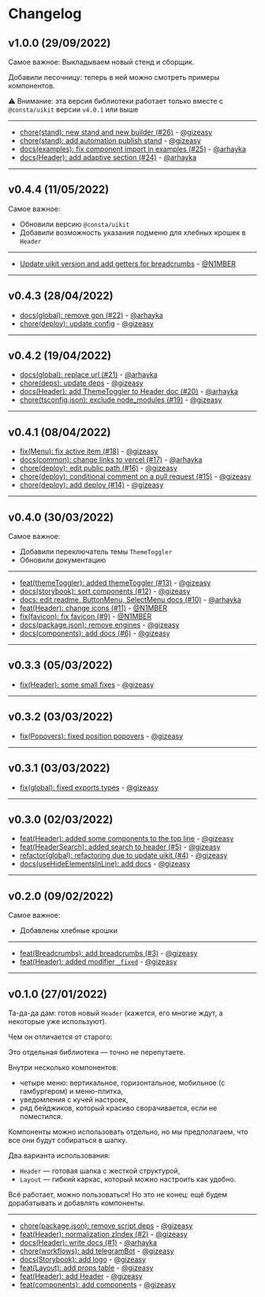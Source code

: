 # Changelog

## v1.0.0 (29/09/2022)
Самое важное:
Выкладываем новый стенд и сборщик.

Добавили песочницу: теперь в ней можно смотреть примеры компонентов.

⚠️ Внимание: эта версия библиотеки работает только вместе с `@consta/uikit` версии `v4.0.1` или выше


---

- [chore(stand): new stand and new builder (#26)](https://github.com/consta-design-system/header/commit/3f83319f79a9cbf4782534a763afa5cc0b7ba667) - [@gizeasy](https://github.com/gizeasy)
- [chore(stand): add automation publish stand](https://github.com/consta-design-system/header/commit/98bce4374d13e09fa7ca1da99134c0d53c45e28f) - [@gizeasy](https://github.com/gizeasy)
- [docs(examples): fix component import in  examples (#25)](https://github.com/consta-design-system/header/commit/7f458b32a23b5e449cfe01b3ebbffcf0207e3218) - [@arhayka](https://github.com/arhayka)
- [docs(Header): add adaptive section (#24)](https://github.com/consta-design-system/header/commit/e82391775098040cba79aad8eeb770b568d5f323) - [@arhayka](https://github.com/arhayka)

--------------------

## v0.4.4 (11/05/2022)
Самое важное:
- Обновили версию `@consta/uikit`
- Добавили возможность указания подменю для хлебных крошек в `Header`
---


- [Update uikit version and add getters for breadcrumbs](https://github.com/consta-design-system/header/commit/c6a38da18c5c1e3d9856701504219680eaa0d7d6) - [@N1MBER](https://github.com/N1MBER)

--------------------

## v0.4.3 (28/04/2022)
- [docs(global): remove gpn (#22)](https://github.com/consta-design-system/header/commit/5ad703cfdce1f92fe278a5969fb9f07f2f0b3029) - [@arhayka](https://github.com/arhayka)
- [chore(deploy): update config](https://github.com/consta-design-system/header/commit/f8cdd9602540f256582c82ef5243350a9cc4050b) - [@gizeasy](https://github.com/gizeasy)

--------------------

## v0.4.2 (19/04/2022)
- [docs(global): replace url (#21)](https://github.com/consta-design-system/header/commit/cd1dad8fd8c364515ce8cc316b5606ab671abd00) - [@arhayka](https://github.com/arhayka)
- [chore(deps): update deps](https://github.com/consta-design-system/header/commit/3ac0e73b9e806d7f44ca29c6163fe6658ec1135e) - [@gizeasy](https://github.com/gizeasy)
- [docs(Header): add ThemeToggler to Header doc (#20)](https://github.com/consta-design-system/header/commit/97a943d098b9e6dc9b3cb7f8732939069f01ff2e) - [@arhayka](https://github.com/arhayka)
- [chore(tsconfig.json): exclude node_modules (#19)](https://github.com/consta-design-system/header/commit/35c4c06c2da4cf830bf22728a1c8a9dbf6b730a7) - [@gizeasy](https://github.com/gizeasy)

--------------------

## v0.4.1 (08/04/2022)
- [fix(Menu): fix active item (#18)](https://github.com/consta-design-system/header/commit/201b6764f8bc9308d475e2b0aa73b0a052da500e) - [@gizeasy](https://github.com/gizeasy)
- [docs(common): change links to vercel (#17)](https://github.com/consta-design-system/header/commit/bc807231aa619515b4ece9e985c1be48e677a7f2) - [@arhayka](https://github.com/arhayka)
- [chore(deploy): edit public path (#16)](https://github.com/consta-design-system/header/commit/d6ecb74163a70e3f12716f2f3ea4fdaa83985e74) - [@gizeasy](https://github.com/gizeasy)
- [chore(deploy): conditional comment on a pull request (#15)](https://github.com/consta-design-system/header/commit/d16e287d8db457909810d8467a7353d920bac595) - [@gizeasy](https://github.com/gizeasy)
- [chore(deploy): add deploy (#14)](https://github.com/consta-design-system/header/commit/1b363fa4a6d4a7659211098574d063bc1338e8ed) - [@gizeasy](https://github.com/gizeasy)

--------------------

## v0.4.0 (30/03/2022)
Самое важное:
- Добавили переключатель темы `ThemeToggler`
- Обновили документацию

---

- [feat(themeToggler): added themeToggler (#13)](https://github.com/consta-design-system/header/commit/05a376e9ba700b666c2afb0b4c29613996092c96) - [@gizeasy](https://github.com/gizeasy)
- [docs(storybook): sort components (#12)](https://github.com/consta-design-system/header/commit/15525da0177ea2796e7a4367c07c4f2b431ed8ab) - [@gizeasy](https://github.com/gizeasy)
- [docs: edit readme, ButtonMenu, SelectMenu docs (#10)](https://github.com/consta-design-system/header/commit/ef894c41ff0e50d4019359229fb3041b45adf9df) - [@arhayka](https://github.com/arhayka)
- [feat(Header): change icons (#11)](https://github.com/consta-design-system/header/commit/7178b8d6dee0d678c60f3d97d609f4232cbafcec) - [@N1MBER](https://github.com/N1MBER)
- [fix(favicon): fix favicon (#9)](https://github.com/consta-design-system/header/commit/ad797c46ad8560891c29759dbcbdbf80a7a696e1) - [@N1MBER](https://github.com/N1MBER)
- [docs(package.json): remove engines](https://github.com/consta-design-system/header/commit/efe9534ce77ea62696ff30a3baeb3dc02660b1e9) - [@gizeasy](https://github.com/gizeasy)
- [docs(components): add docs (#6)](https://github.com/consta-design-system/header/commit/75d8e42b7112b1ed34ec2e4a4b5df60d24ba6df8) - [@gizeasy](https://github.com/gizeasy)

--------------------

## v0.3.3 (05/03/2022)
- [fix(Header): some small fixes](https://github.com/consta-design-system/header/commit/9085dd908bcaf94ff864715447112f25ad267392) - [@gizeasy](https://github.com/gizeasy)

--------------------

## v0.3.2 (03/03/2022)
- [fix(Popovers): fixed position popovers](https://github.com/consta-design-system/header/commit/16a9887f82e5882d335896618a4bb03549557bbf) - [@gizeasy](https://github.com/gizeasy)

--------------------

## v0.3.1 (03/03/2022)
- [fix(global): fixed exports types](https://github.com/consta-design-system/header/commit/700e944bbb2d485cbece8d5d644f7b61976bb904) - [@gizeasy](https://github.com/gizeasy)

--------------------

## v0.3.0 (02/03/2022)
- [feat(Header): added some components to the top line](https://github.com/consta-design-system/header/commit/ac5ec0184a0ddba1001fa4051ba016951caa6cbe) - [@gizeasy](https://github.com/gizeasy)
- [feat(HeaderSearch): added search to header (#5)](https://github.com/consta-design-system/header/commit/a61102eb9fe47f2f9a02fc87e4e8bf525d80a172) - [@gizeasy](https://github.com/gizeasy)
- [refactor(global): refactoring due to update uikit (#4)](https://github.com/consta-design-system/header/commit/91090d6f1b55fa314e464b55ccf11014589e440f) - [@gizeasy](https://github.com/gizeasy)
- [docs(useHideElementsInLine): add docs](https://github.com/consta-design-system/header/commit/ddcb3193e704a6a16e21e271e38e59743e2b3576) - [@gizeasy](https://github.com/gizeasy)

--------------------

## v0.2.0 (09/02/2022)
Самое важное:
- Добавлены хлебные крошки

---

- [feat(Breadcrumbs): add breadcrumbs (#3)](https://github.com/consta-design-system/header/commit/403821e7cd06d8290340d3b0339345600788c6c2) - [@gizeasy](https://github.com/gizeasy)
- [feat(Header): added modifier `_fixed`](https://github.com/consta-design-system/header/commit/51d45d15a4724cdee6de38f3f9960338e6f5d91d) - [@gizeasy](https://github.com/gizeasy)

--------------------

## v0.1.0 (27/01/2022)
Та-да-да дам: готов новый `Header` (кажется, его многие ждут, а некоторые уже используют). 

Чем он отличается от старого:

Это отдельная библиотека — точно не перепутаете.

Внутри несколько компонентов: 
- четыре меню: вертикальное, горизонтальное, мобильное (с гамбургером) и меню-плитка,
- уведомления с кучей настроек,
- ряд бейджиков, который красиво сворачивается, если не поместился.

Компоненты можно использовать отдельно, но мы предполагаем, что все они будут собираться в шапку.

Два варианта использования:
- `Header` — готовая шапка с жесткой структурой, 
- `Layout` — гибкий каркас, который можно настроить как удобно.

Всё работает, можно пользоваться! Но это не конец: ещё будем дорабатывать и добавлять компоненты.

---

- [chore(package.json): remove script deps](https://github.com/consta-design-system/header/commit/acbf9014f52d95c236057e7c1a5d647a1589ad73) - [@gizeasy](https://github.com/gizeasy)
- [feat(Header): normalization zIndex (#2)](https://github.com/consta-design-system/header/commit/46579963b718b13957958cff989522178dc9f243) - [@gizeasy](https://github.com/gizeasy)
- [docs(Header): write docs (#1)](https://github.com/consta-design-system/header/commit/9bb2d2ee0e9af4c9b82b3c1ac0a259084ced7fa0) - [@arhayka](https://github.com/arhayka)
- [chore(workflows): add telegramBot](https://github.com/consta-design-system/header/commit/5d7c41deebec20bfcfca7768740481536aeeb2f6) - [@gizeasy](https://github.com/gizeasy)
- [docs(Storybook): add logo](https://github.com/consta-design-system/header/commit/40e7cd799e8b826d382a5b838501f99075a046e4) - [@gizeasy](https://github.com/gizeasy)
- [feat(Layout): add props table](https://github.com/consta-design-system/header/commit/62e6378d28240bf222dd48f7dbd24881972ac068) - [@gizeasy](https://github.com/gizeasy)
- [feat(Header): add Header](https://github.com/consta-design-system/header/commit/f18a0bcc9e7c39afe4953dc582d6d935a236c578) - [@gizeasy](https://github.com/gizeasy)
- [feat(components): add components](https://github.com/consta-design-system/header/commit/0068befcdac4f5cb9db13a33a662af81357004cb) - [@gizeasy](https://github.com/gizeasy)
